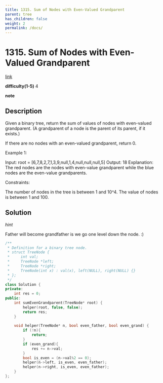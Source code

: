 ```yaml
---
title: 1315. Sum of Nodes with Even-Valued Grandparent
parent: tree
has_children: false
weight: 2
permalink: /docs/
---
```

# 1315. Sum of Nodes with Even-Valued Grandparent
[link](https://leetcode.com/problems/sum-of-nodes-with-even-valued-grandparent/)

**difficulty(1-5)**
4

**note**

## Description
Given a binary tree, return the sum of values of nodes with even-valued grandparent.  (A grandparent of a node is the parent of its parent, if it exists.)

If there are no nodes with an even-valued grandparent, return 0.

 

Example 1:



Input: root = [6,7,8,2,7,1,3,9,null,1,4,null,null,null,5]
Output: 18
Explanation: The red nodes are the nodes with even-value grandparent while the blue nodes are the even-value grandparents.
 

Constraints:

The number of nodes in the tree is between 1 and 10^4.
The value of nodes is between 1 and 100.

## Solution
*hint*

Father will become grandfather is we go one level down the node.  :) 


```c++
/**
 * Definition for a binary tree node.
 * struct TreeNode {
 *     int val;
 *     TreeNode *left;
 *     TreeNode *right;
 *     TreeNode(int x) : val(x), left(NULL), right(NULL) {}
 * };
 */
class Solution {
private:
    int res = 0;
public:
    int sumEvenGrandparent(TreeNode* root) {
        helper(root, false, false);
        return res;
    }
    
    void helper(TreeNode* n, bool even_father, bool even_grand) {
        if (!n){
            return;
        }
        if (even_grand){
            res += n->val;
        }
        bool is_even = (n->val%2 == 0);
        helper(n->left, is_even, even_father);
        helper(n->right, is_even, even_father);
    }
};
```